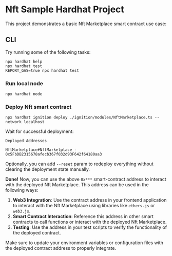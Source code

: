 # Nft Sample Hardhat Project

This project demonstrates a basic Nft Marketplace smart contract use case:

## CLI

Try running some of the following tasks:

```shell
npx hardhat help
npx hardhat test
REPORT_GAS=true npx hardhat test
```

### Run local node

```shell
npx hardhat node
```

### Deploy Nft smart contract

```shell
npx hardhat ignition deploy ./ignition/modules/NftMarketplace.ts --network localhost
```

Wait for successful deployment:

```plaintext
Deployed Addresses

NftMarketplace#NftMarketplace - 0x5FbDB2315678afecb367f032d93F642f64180aa3
```

Optionally, you can add `--reset` param to redeploy everything without clearing the deployment state manually.

**Done!** Now, you can use the above `0x***` smart-contract address to interact with the deployed Nft Marketplace. This address can be used in the following ways:

1. **Web3 Integration**: Use the contract address in your frontend application to interact with the Nft Marketplace using libraries like `ethers.js` or `web3.js`.
2. **Smart Contract Interaction**: Reference this address in other smart contracts to call functions or interact with the deployed Nft Marketplace.
3. **Testing**: Use the address in your test scripts to verify the functionality of the deployed contract.

Make sure to update your environment variables or configuration files with the deployed contract address to properly integrate.
